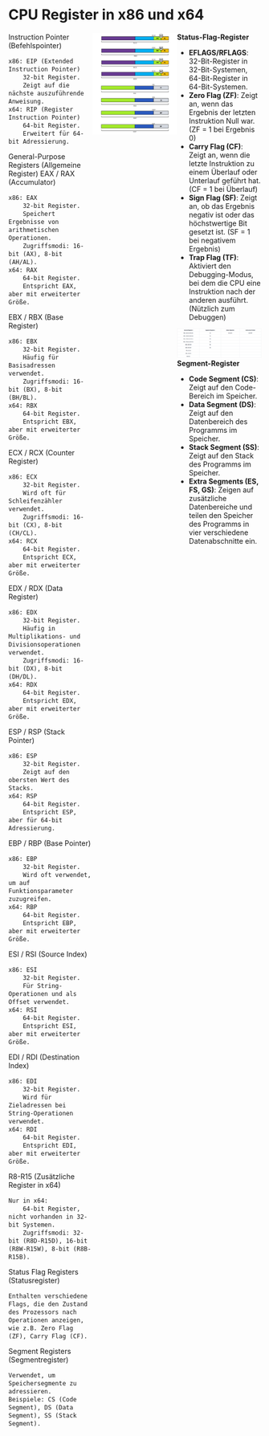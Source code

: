 # CPU Register in x86 und x64

<div style="display: flex;">

<div style="flex: 1;">
<a> 
Instruction Pointer (Befehlspointer)

    x86: EIP (Extended Instruction Pointer)
        32-bit Register.
        Zeigt auf die nächste auszuführende Anweisung.
    x64: RIP (Register Instruction Pointer)
        64-bit Register.
        Erweitert für 64-bit Adressierung.

General-Purpose Registers (Allgemeine Register)
EAX / RAX (Accumulator)

    x86: EAX
        32-bit Register.
        Speichert Ergebnisse von arithmetischen Operationen.
        Zugriffsmodi: 16-bit (AX), 8-bit (AH/AL).
    x64: RAX
        64-bit Register.
        Entspricht EAX, aber mit erweiterter Größe.

EBX / RBX (Base Register)

    x86: EBX
        32-bit Register.
        Häufig für Basisadressen verwendet.
        Zugriffsmodi: 16-bit (BX), 8-bit (BH/BL).
    x64: RBX
        64-bit Register.
        Entspricht EBX, aber mit erweiterter Größe.

ECX / RCX (Counter Register)

    x86: ECX
        32-bit Register.
        Wird oft für Schleifenzähler verwendet.
        Zugriffsmodi: 16-bit (CX), 8-bit (CH/CL).
    x64: RCX
        64-bit Register.
        Entspricht ECX, aber mit erweiterter Größe.

EDX / RDX (Data Register)

    x86: EDX
        32-bit Register.
        Häufig in Multiplikations- und Divisionsoperationen verwendet.
        Zugriffsmodi: 16-bit (DX), 8-bit (DH/DL).
    x64: RDX
        64-bit Register.
        Entspricht EDX, aber mit erweiterter Größe.

ESP / RSP (Stack Pointer)

    x86: ESP
        32-bit Register.
        Zeigt auf den obersten Wert des Stacks.
    x64: RSP
        64-bit Register.
        Entspricht ESP, aber für 64-bit Adressierung.

EBP / RBP (Base Pointer)

    x86: EBP
        32-bit Register.
        Wird oft verwendet, um auf Funktionsparameter zuzugreifen.
    x64: RBP
        64-bit Register.
        Entspricht EBP, aber mit erweiterter Größe.

ESI / RSI (Source Index)

    x86: ESI
        32-bit Register.
        Für String-Operationen und als Offset verwendet.
    x64: RSI
        64-bit Register.
        Entspricht ESI, aber mit erweiterter Größe.

EDI / RDI (Destination Index)

    x86: EDI
        32-bit Register.
        Wird für Zieladressen bei String-Operationen verwendet.
    x64: RDI
        64-bit Register.
        Entspricht EDI, aber mit erweiterter Größe.

R8-R15 (Zusätzliche Register in x64)

    Nur in x64:
        64-bit Register, nicht vorhanden in 32-bit Systemen.
        Zugriffsmodi: 32-bit (R8D-R15D), 16-bit (R8W-R15W), 8-bit (R8B-R15B).

Status Flag Registers (Statusregister)

    Enthalten verschiedene Flags, die den Zustand des Prozessors nach Operationen anzeigen, wie z.B. Zero Flag (ZF), Carry Flag (CF).

Segment Registers (Segmentregister)

    Verwendet, um Speichersegmente zu adressieren.
    Beispiele: CS (Code Segment), DS (Data Segment), SS (Stack Segment).

</a>

</div>
<div style="flex: 1;">
<a href="">
    <img src="img/b3d7e425dae623de1ce2d57b25e4e809.png" alt="Packaging status" align="right">
</a>
</div>

<div style="flex: 1;">
    <strong>Status-Flag-Register</strong>
    <ul>
        <li><strong>EFLAGS/RFLAGS</strong>: 32-Bit-Register in 32-Bit-Systemen, 64-Bit-Register in 64-Bit-Systemen.</li>
        <li><strong>Zero Flag (ZF)</strong>: Zeigt an, wenn das Ergebnis der letzten Instruktion Null war. (ZF = 1 bei Ergebnis 0)</li>
        <li><strong>Carry Flag (CF)</strong>: Zeigt an, wenn die letzte Instruktion zu einem Überlauf oder Unterlauf geführt hat. (CF = 1 bei Überlauf)</li>
        <li><strong>Sign Flag (SF)</strong>: Zeigt an, ob das Ergebnis negativ ist oder das höchstwertige Bit gesetzt ist. (SF = 1 bei negativem Ergebnis)</li>
        <li><strong>Trap Flag (TF)</strong>: Aktiviert den Debugging-Modus, bei dem die CPU eine Instruktion nach der anderen ausführt. (Nützlich zum Debuggen)</li>
    </ul>
    <div>
    <a href="">
        <img src="img/trapFlag.png" alt="Trap Flag" align="right">
    </a>
    </div>
    <div>
    <strong>Segment-Register</strong>
    <ul>
        <li><strong>Code Segment (CS)</strong>: Zeigt auf den Code-Bereich im Speicher.</li>
        <li><strong>Data Segment (DS)</strong>: Zeigt auf den Datenbereich des Programms im Speicher.</li>
        <li><strong>Stack Segment (SS)</strong>: Zeigt auf den Stack des Programms im Speicher.</li>
        <li><strong>Extra Segments (ES, FS, GS)</strong>: Zeigen auf zusätzliche Datenbereiche und teilen den Speicher des Programms in vier verschiedene Datenabschnitte ein.</li>
    </ul>
    </div>
</div>

</div>
